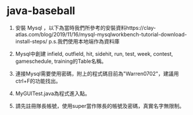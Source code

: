 # java-baseball
1. 安裝 Mysql ，以下為當時我們所參考的安裝資料https://clay-atlas.com/blog/2019/11/16/mysql-mysqlworkbench-tutorial-download-install-steps/
p.s.我們使用本地端作為資料庫

2. Mysql中創建 infield, outfield, hit, sidehit, run, test, week, contest, gameschedule, training的Table名稱。

4. 連接Mysql需要使用密碼，附上的程式碼目前為"Warren0702"，建議用ctrl+F的功能找出。

5. MyGUITest.java為程式進入點。

6. 請先註冊隊長帳號，使用super當作隊長的帳號及密碼，真實名字無限制。
